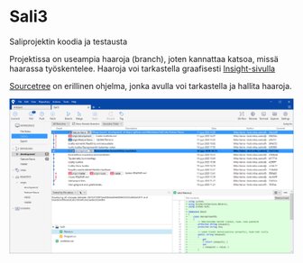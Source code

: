 # Sali3
Saliprojektin koodia ja testausta

Projektissa on useampia haaroja (branch), joten kannattaa katsoa, missä haarassa työskentelee. Haaroja voi tarkastella graafisesti [Insight-sivulla](https://github.com/MikaVainio/Sali3/network)

[Sourcetree](https://www.sourcetreeapp.com/) on erillinen ohjelma, jonka avulla voi tarkastella ja hallita haaroja. 

![alt text](https://github.com/MikaVainio/Sali3/blob/master/SourceTree_Lm0fjbL3Nl.png "Sourcetree visuaalinen haarojen hallintasovellus")

